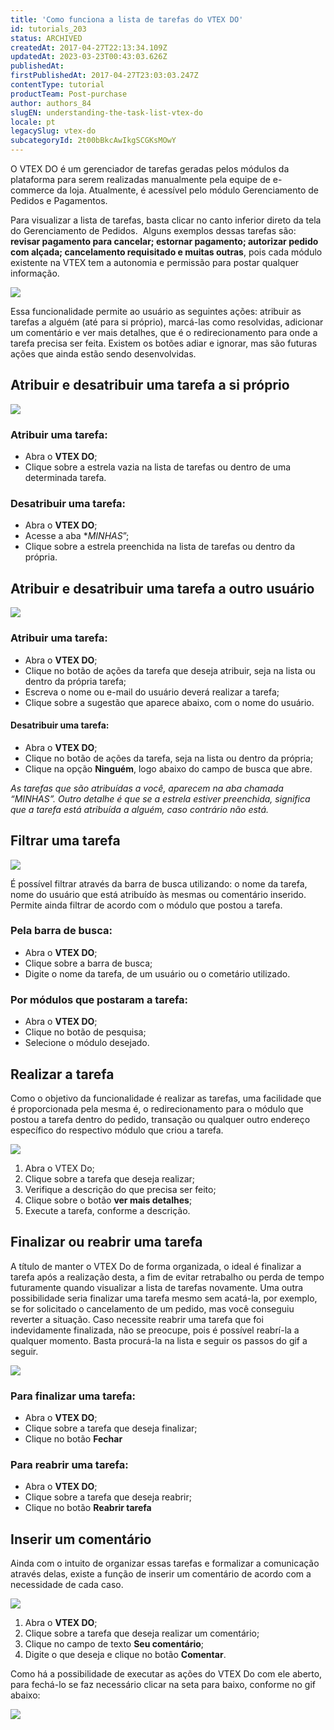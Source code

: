 ```yaml
---
title: 'Como funciona a lista de tarefas do VTEX DO'
id: tutorials_203
status: ARCHIVED
createdAt: 2017-04-27T22:13:34.109Z
updatedAt: 2023-03-23T00:43:03.626Z
publishedAt: 
firstPublishedAt: 2017-04-27T23:03:03.247Z
contentType: tutorial
productTeam: Post-purchase
author: authors_84
slugEN: understanding-the-task-list-vtex-do
locale: pt
legacySlug: vtex-do
subcategoryId: 2t00bBkcAwIkgSCGKsMOwY
---
```


O VTEX DO é um gerenciador de tarefas geradas pelos módulos da plataforma para serem realizadas manualmente pela equipe de e-commerce da loja. Atualmente, é acessível pelo módulo Gerenciamento de Pedidos e Pagamentos.

Para visualizar a lista de tarefas, basta clicar no canto inferior direto da tela do Gerenciamento de Pedidos.  Alguns exemplos dessas tarefas são: __revisar pagamento para cancelar; estornar pagamento; autorizar pedido com alçada; cancelamento requisitado e muitas outras__, pois cada módulo existente na VTEX tem a autonomia e permissão para postar qualquer informação.

![](https://raw.githubusercontent.com/vtexdocs/help-center-content/refs/heads/main/_1.gif)

Essa funcionalidade permite ao usuário as seguintes ações: atribuir as tarefas a alguém (até para si próprio), marcá-las como resolvidas, adicionar um comentário e ver mais detalhes, que é o redirecionamento para onde a tarefa precisa ser feita. Existem os botões adiar e ignorar, mas são futuras ações que ainda estão sendo desenvolvidas.

## Atribuir e desatribuir uma tarefa a si próprio

![](https://raw.githubusercontent.com/vtexdocs/help-center-content/refs/heads/main/_2.gif)

### Atribuir uma tarefa:
- Abra o **VTEX DO**;
- Clique sobre a estrela vazia na lista de tarefas ou dentro de uma determinada tarefa.

### Desatribuir uma tarefa:
- Abra o **VTEX DO**;
- Acesse a aba **MINHAS*”;
- Clique sobre a estrela preenchida na lista de tarefas ou dentro da própria.

## Atribuir e desatribuir uma tarefa a outro usuário

![](https://raw.githubusercontent.com/vtexdocs/help-center-content/refs/heads/main/_3.gif)

### Atribuir uma tarefa:
- Abra o **VTEX DO**;
- Clique no botão de ações da tarefa que deseja atribuir, seja na lista ou dentro da própria tarefa;
- Escreva o nome ou e-mail do usuário deverá realizar a tarefa;
- Clique sobre a sugestão que aparece abaixo, com o nome do usuário.

#### Desatribuir uma tarefa:
- Abra o **VTEX DO**;
- Clique no botão de ações da tarefa, seja na lista ou dentro da própria;
- Clique na opção **Ninguém**, logo abaixo do campo de busca que abre.

_As tarefas que são atribuídas a você, aparecem na aba chamada “MINHAS”. Outro detalhe é que se a estrela estiver preenchida, significa que a tarefa está atribuída a alguém, caso contrário não está._

## Filtrar uma tarefa

![](https://raw.githubusercontent.com/vtexdocs/help-center-content/refs/heads/main/_4.gif)

É possível filtrar através da barra de busca utilizando: o nome da tarefa, nome do usuário que está atribuído às mesmas ou comentário inserido. Permite ainda filtrar de acordo com o módulo que postou a tarefa.

### Pela barra de busca:
- Abra o **VTEX DO**;
- Clique sobre a barra de busca;
- Digite o nome da tarefa, de um usuário ou o cometário utilizado.

### Por módulos que postaram a tarefa:
- Abra o **VTEX DO**;
- Clique no botão de pesquisa;
- Selecione o módulo desejado.

## Realizar a tarefa

Como o objetivo da funcionalidade é realizar as tarefas, uma facilidade que é proporcionada pela mesma é, o redirecionamento para o módulo que postou a tarefa dentro do pedido, transação ou qualquer outro endereço específico do respectivo módulo que criou a tarefa.

![](https://raw.githubusercontent.com/vtexdocs/help-center-content/refs/heads/main/_5.gif)

1. Abra o VTEX Do;
2. Clique sobre a tarefa que deseja realizar;
3. Verifique a descrição do que precisa ser feito;
4. Clique sobre o botão **ver mais detalhes**;
5. Execute a tarefa, conforme a descrição.

## Finalizar ou reabrir uma tarefa

A título de manter o VTEX Do de forma organizada, o ideal é finalizar a tarefa após a realização desta, a fim de evitar retrabalho ou perda de tempo futuramente quando visualizar a lista de tarefas novamente. Uma outra possibilidade seria finalizar uma tarefa mesmo sem acatá-la, por exemplo, se for solicitado o cancelamento de um pedido, mas você conseguiu reverter a situação. Caso necessite reabrir uma tarefa que foi indevidamente finalizada, não se preocupe, pois é possível reabrí-la a qualquer momento. Basta procurá-la na lista e seguir os passos do gif a seguir.

![](https://raw.githubusercontent.com/vtexdocs/help-center-content/refs/heads/main/_6.gif)

### Para finalizar uma tarefa:
- Abra o **VTEX DO**;
- Clique sobre a tarefa que deseja finalizar;
- Clique no botão **Fechar**

### Para reabrir uma tarefa:
- Abra o **VTEX DO**;
- Clique sobre a tarefa que deseja reabrir;
- Clique no botão **Reabrir tarefa**

## Inserir um comentário

Ainda com o intuito de organizar essas tarefas e formalizar a comunicação através delas, existe a função de inserir um comentário de acordo com a necessidade de cada caso.

![](https://raw.githubusercontent.com/vtexdocs/help-center-content/refs/heads/main/_7.gif)

1. Abra o **VTEX DO**;
2. Clique sobre a tarefa que deseja realizar um comentário;
3. Clique no campo de texto **Seu comentário**;
4. Digite o que deseja e clique no botão **Comentar**.

Como há a possibilidade de executar as ações do VTEX Do com ele aberto, para fechá-lo se faz necessário clicar na seta para baixo, conforme no gif abaixo:

![](https://raw.githubusercontent.com/vtexdocs/help-center-content/refs/heads/main/_8.gif)
